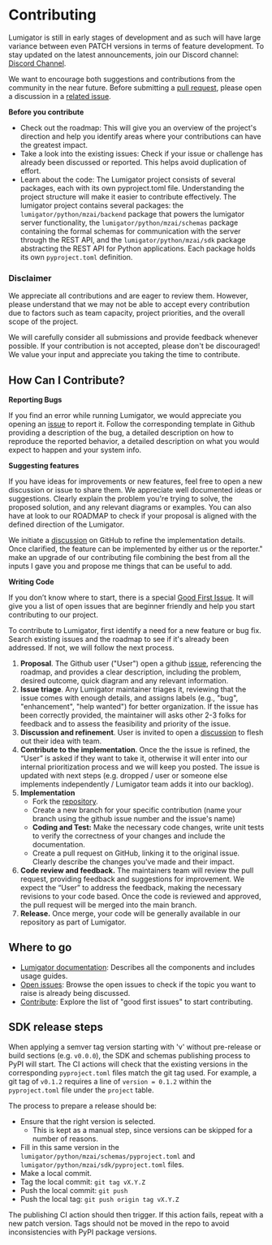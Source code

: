 # Contributing

Lumigator is still in early stages of development and as such will have large variance between even PATCH versions in terms of feature development. To stay updated on the latest announcements, join our Discord channel: [Discord Channel](https://discord.com/channels/1089876418936180786/1281660143251095634).

We want to encourage both suggestions and contributions from the community in the near future. Before submitting a [pull request](https://github.com/mozilla-ai/lumigator/pulls), please open a discussion in a [related issue](https://github.com/mozilla-ai/lumigator/issues).

**Before you contribute**

* Check out the roadmap: This will give you an overview of the project's direction and help you identify areas where your contributions can have the greatest impact.
* Take a look into the existing issues: Check if your issue or challenge has already been discussed or reported. This helps avoid duplication of effort.
* Learn about the code: The Lumigator project consists of several packages, each with its own pyproject.toml file. Understanding the project structure will make it easier to contribute effectively. The lumigator project contains several packages: the `lumigator/python/mzai/backend` package that powers the lumigator server functionality, the `lumigator/python/mzai/schemas` package containing the formal schemas for communication with the server through the REST API, and the `lumigator/python/mzai/sdk` package abstracting the REST API for Python applications. Each package holds its own `pyproject.toml` definition.

### **Disclaimer**

We appreciate all contributions and are eager to review them. However, please understand that we may not be able to accept every contribution due to factors such as team capacity, project priorities, and the overall scope of the project.

We will carefully consider all submissions and provide feedback whenever possible. If your contribution is not accepted, please don't be discouraged! We value your input and appreciate you taking the time to contribute.

## **How Can I Contribute?**

**Reporting Bugs**

If you find an error while running Lumigator, we would appreciate you opening an [issue](https://github.com/mozilla-ai/lumigator/issues) to report it. Follow the corresponding template in Github providing a description of the bug, a detailed description on how to reproduce the reported behavior, a detailed description on what you would expect to happen and your system info. 

**Suggesting features**

If you have ideas for improvements or new features, feel free to open a new discussion or issue to share them. We appreciate well documented ideas or  suggestions. Clearly explain the problem you're trying to solve, the proposed solution, and any relevant diagrams or examples. You can also have at look to our ROADMAP to check if your proposal is aligned with the defined direction of the Lumigator.

We initiate a [discussion](https://github.com/mozilla-ai/lumigator/discussions) on GitHub to refine the implementation details. Once clarified, the feature can be implemented by either us or the reporter." make an upgrade of our contributing file combining the best from all the inputs I gave you and propose me things that can be useful to add.

**Writing Code**

If you don’t know where to start, there is a special [Good First Issue](https://github.com/mozilla-ai/lumigator/contribute). It will give you a list of open issues that are beginner friendly and help you start contributing to our project. 

To contribute to Lumigator, first identify a need for a new feature or bug fix. Search existing issues and the roadmap to see if it's already been addressed. If not, we will follow the next process.

1. **Proposal**. The Github user ("User") open a github [issue](https://github.com/mozilla-ai/lumigator/issues), referencing the roadmap, and provides a clear description, including the problem, desired outcome, quick diagram and any relevant information.
2. **Issue triage**. Any Lumigator maintainer triages it, reviewing that the issue comes with enough details, and assigns labels (e.g., "bug", "enhancement", "help wanted") for better organization. If the issue has been correctly provided, the maintainer will asks other 2-3 folks for feedback and to assess the feasibility and priority of the issue.
3. **Discussion and refinement**. User is invited to open a [discussion](https://github.com/mozilla-ai/lumigator/discussions) to flesh out their idea with team.
4. **Contribute to the implementation**. Once the the issue is refined, the “User” is asked if they want to take it, otherwise it will enter into our internal prioritization process and we will keep you posted. The issue is updated with next steps (e.g. dropped / user or someone else implements independently / Lumigator team adds it into our backlog).
5.  **Implementation**
    - Fork the [repository](https://github.com/mozilla-ai/lumigator/).
    - Create a new branch for your specific contribution (name your branch using the github issue number and the issue's name)
    - **Coding and Test:** Make the necessary code changes, write unit tests to verify the correctness of your changes and include the documentation.
    - Create a pull request on GitHub, linking it to the original issue. Clearly describe the changes you've made and their impact.
6. **Code review and feedback.** The maintainers team will review the pull request, providing feedback and suggestions for improvement. We expect the “User” to address the feedback, making the necessary revisions to your code based. Once the code is reviewed and approved, the pull request will be merged into the main branch.
7. **Release.** Once merge, your code will be generally available in our repository as part of Lumigator.


## Where to go

* [Lumigator documentation](https://mozilla-ai.github.io/lumigator/): Describes all the components and includes usage guides.
* [Open issues](https://github.com/mozilla-ai/lumigator/issues): Browse the open issues to check if the topic you want to raise is already being discussed.
* [Contribute](https://github.com/mozilla-ai/lumigator/contribute): Explore the list of "good first issues" to start contributing.

## SDK release steps

When applying a semver tag version starting with 'v' without pre-release or build sections (e.g. `v0.0.0`), the SDK and schemas publishing process to PyPI will start. The CI actions will check that the existing versions in the corresponding `pyproject.toml` files match the git tag used. For example, a git tag of `v0.1.2` requires a line of `version = 0.1.2` within the `pyproject.toml` file under the `project` table.

The process to prepare a release should be:

* Ensure that the right version is selected.
  * This is kept as a manual step, since versions can be skipped for a number of reasons.
* Fill in this same version in the `lumigator/python/mzai/schemas/pyproject.toml` and `lumigator/python/mzai/sdk/pyproject.toml` files.
* Make a local commit.
* Tag the local commit: `git tag vX.Y.Z`
* Push the local commit: `git push`
* Push the local tag: `git push origin tag vX.Y.Z`

The publishing CI action should then trigger. If this action fails, repeat with a new patch version. Tags should not be moved in the repo to avoid inconsistencies with PyPI package versions.

